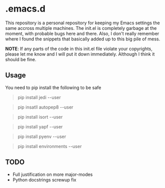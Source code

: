 .emacs.d
===============================================================================

This repository is a personal repository for keeping my Emacs settings the same
accross multiple  machines. The  init.el is completely  garbage at  the moment,
with probable bugs here and there. Also,  I don't really remember where I found
the snippets that basically added up to this big pile of mess.

**NOTE**:  If  any  parts  of  the  code in  this  init.el  file  violate  your
copyrights, please let me  know and I will put it  down immediately. Although I
think it should be fine.

Usage
-------------------------------------------------------------------------------

You need to pip install the following to be safe

> pip install jedi --user

> pip insatll autopep8 --user

> pip install isort --user

> pip install yapf --user

> pip install pyenv --user

> pip install environments --user


TODO
-------------------------------------------------------------------------------

* Full justification on more major-modes
* Python docstrings screwup fix
